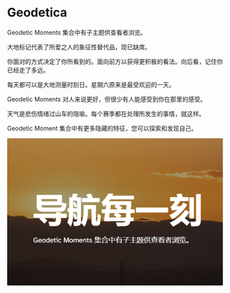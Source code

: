 # Geodetica

Geodetic Moments 集合中有子主题供查看者浏览。

大地标记代表了所爱之人的象征性替代品，现已缺席。

你面对的方式决定了你所看到的。面向前方以获得更积极的看法。向后看，记住你已经走了多远。

每天都可以是大地测量时刻日。星期六原来是最受欢迎的一天。

Geodetic Moments 对人来说更好，但很少有人能感受到你在那里的感受。

天气是悲伤情绪过山车的隐喻。每个赛季都在处理所发生的事情，就这样。

Geodetic Moment 集合中有更多隐藏的特征，您可以探索和发现自己。

![nft](1661541186311.png)
